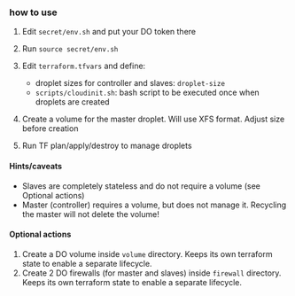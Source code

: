 ### how to use

1. Edit `secret/env.sh` and put your DO token there
1. Run `source secret/env.sh`
1. Edit `terraform.tfvars` and define:
   - droplet sizes for controller and slaves: `droplet-size`
   - `scripts/cloudinit.sh`: bash script to be executed once when droplets are created
1. Create a volume for the master droplet. Will use XFS format.
   Adjust size before creation

1. Run TF plan/apply/destroy to manage droplets

#### Hints/caveats
- Slaves are completely stateless and do not require a volume (see Optional actions)
- Master (controller) requires a volume, but does not manage it. Recycling the master will not delete the volume!

#### Optional actions
1. Create a DO volume inside `volume` directory. Keeps its own terraform state to enable a separate lifecycle.
1. Create 2 DO firewalls (for master and slaves) inside `firewall` directory. Keeps its own terraform state to enable a separate lifecycle.
